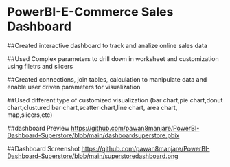 # PowerBI-E-Commerce Sales Dashboard
##Created interactive dashboard to track and analize online sales data

##Used Complex parameters to drill down in worksheet and customization using filetrs and slicers

##Created connections, join tables, calculation to manipulate data and enable user driven parameters for visualization 

##Used different type of customized visualization (bar chart,pie chart,donut chart,clustured bar chart,scatter chart,line chart,
area chart, map,slicers,etc)

##dashboard Preview
https://github.com/pawan8manjare/PowerBI-Dashboard-Superstore/blob/main/dashboardsuperstore.pbix

##Dashboard Screenshot
https://github.com/pawan8manjare/PowerBI-Dashboard-Superstore/blob/main/superstoredashboard.png

